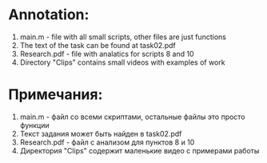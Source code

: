 # Annotation:
1. main.m - file with all small scripts, other files are just functions
2. The text of the task can be found at task02.pdf
3. Research.pdf - file with analatics for scripts 8 and 10
4. Directory "Clips" contains small videos with examples of work

# Примечания:
1. main.m - файл со всеми скриптами, остальные файлы это просто функции
2. Текст задания может быть найден в task02.pdf
3. Research.pdf - файл с анализом для пунктов 8 и 10
4. Директория "Clips" содержит маленькие видео с примерами работы
